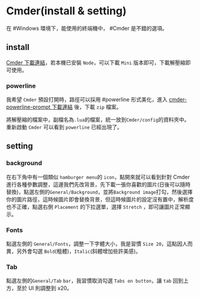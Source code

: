 # Cmder(install & setting)

在 #Windows 環境下，能使用的終端機中， #Cmder 是不錯的選項。

## install

[Cmder 下載連結](https://cmder.net/)，若本機已安裝 `Node`，可以下載 `Mini` 版本即可，下載解壓縮即可使用。

### powerline

我希望 `Cmder` 預設打開時，路徑可以採用 #powerline 形式美化，進入 [cmder-powerline-prompt 下載連結](https://github.com/AmrEldib/cmder-powerline-prompt) 後，下載 `zip` 檔案。

將解壓縮的檔案中，副檔名為`.lua`的檔案，統一放到`Cmder/config`的資料夾中。重新啟動 `Cmder` 可以看到 `powerline` 已經出現了。

## setting

### background

在右下角中有一個類似 `hamburger menu`的 `icon`，點開來就可以看到針對 Cmder 進行各種參數調整，這邊我們先改背景，先下載一張你喜歡的圖片(日後可以隨時替換)，點選左側的`General/Background`，並將`Background image`打勾，然後選擇你的圖片路徑，這時候圖片即會替換背景，但這時候圖片的設定沒有置中，解析度也不正確，點選右側 `Placement` 的下拉選單，選擇 `Stretch` ，即可讓圖片正常顯示。

### Fonts

點選左側的 `General/Fonts`，調整一下字體大小，我是習慣 `Size 20`，這點因人而異，另外會勾選 `Bold`(粗體)，`Italic`(斜體增加些許美感)。

### Tab

點選左側的`General/Tab` `bar`，我習慣取消勾選 `Tabs on button`，讓 `tab` 回到上方，至於 UI 則調整到 x20。
